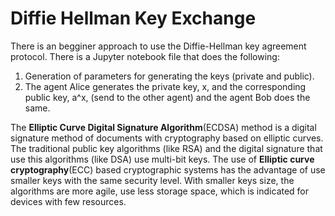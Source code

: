 # Diffie Hellman Key Exchange

There is an begginer approach to use the Diffie-Hellman key agreement protocol. There is a Jupyter notebook file that does the following:

1. Generation of parameters for generating the keys (private and public).
2. The agent Alice generates the private key, x, and the corresponding public key, a^x, (send to the other agent) and the agent
Bob does the same.

The **Elliptic Curve Digital Signature Algorithm**(ECDSA) method  is a digital signature method of documents with cryptography based on elliptic curves. The traditional public key algorithms (like RSA) and the digital signature that use this algorithms (like DSA) use multi-bit keys.
The use of **Elliptic curve cryptography**(ECC) based cryptographic systems has the advantage of use smaller keys with the same security level. With smaller keys size, the algorithms are more agile, use less storage space, which is indicated for devices with few resources.
